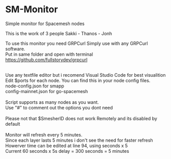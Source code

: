 # SM-Monitor
Simple monitor for Spacemesh nodes

This is the work of 3 people
Sakki - Thanos - Jonh

To use this monitor you need GRPCurl
Simply use with any GRPCurl software. <br> 
Put in same folder and open with terminal<br>
https://github.com/fullstorydev/grpcurl<br><br>

Use any textfile editor but i recomend Visual Studio Code for best visualition<br>
Edit $ports for each node. You can find this in your node config files.<br>
node-config.json for smapp<br>
config-mainnet.json for go-spacemesh<br>
<br>
Script supports as many nodes as you want.<br>
Use "#" to comment out the options you dont need<br>
<br>
Please not that $SmesherID does not work Remotely and its disabled by default<br>
<br>
Monitor will refresh every 5 minutes.<br>
Since each layer lasts 5 minutes i don't see the need for faster refresh<br>
Howerver time can be edited at line 94, using seconds x 5<br>
Current 60 seconds x 5s delay = 300 seconds = 5 minutes


